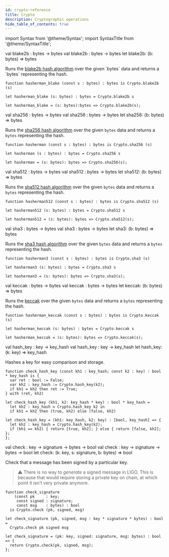 ```yaml
---
id: crypto-reference
title: Crypto
description: Cryptographic operations
hide_table_of_contents: true
---
```


import Syntax from '@theme/Syntax';
import SyntaxTitle from '@theme/SyntaxTitle';

<SyntaxTitle syntax="pascaligo">
val blake2b : bytes -> bytes
</SyntaxTitle>
<SyntaxTitle syntax="cameligo">
val blake2b : bytes -> bytes
</SyntaxTitle>

<SyntaxTitle syntax="jsligo">
let blake2b: (b: bytes) => bytes
</SyntaxTitle>

Runs the [blake2b hash algorithm](https://en.wikipedia.org/wiki/BLAKE_(hash_function)#BLAKE2)
over the given `bytes` data and returns a `bytes` representing the hash.

<Syntax syntax="pascaligo">

```pascaligo
function hasherman_blake (const s : bytes) : bytes is Crypto.blake2b (s)
```

</Syntax>
<Syntax syntax="cameligo">

```cameligo
let hasherman_blake (s: bytes) : bytes = Crypto.blake2b s
```



</Syntax>

<Syntax syntax="jsligo">

```jsligo
let hasherman_blake = (s: bytes):bytes => Crypto.blake2b(s);
```

</Syntax>

<SyntaxTitle syntax="pascaligo">
val sha256 : bytes -> bytes
</SyntaxTitle>
<SyntaxTitle syntax="cameligo">
val sha256 : bytes -> bytes
</SyntaxTitle>

<SyntaxTitle syntax="jsligo">
let sha256: (b: bytes) => bytes
</SyntaxTitle>

Runs the [sha256 hash algorithm](https://en.wikipedia.org/wiki/SHA-2)
over the given `bytes` data and returns a `bytes` representing the
hash.

<Syntax syntax="pascaligo">

```pascaligo
function hasherman (const s : bytes) : bytes is Crypto.sha256 (s)
```

</Syntax>
<Syntax syntax="cameligo">

```cameligo
let hasherman (s : bytes) : bytes = Crypto.sha256 s
```

</Syntax>

<Syntax syntax="jsligo">

```jsligo
let hasherman = (s: bytes): bytes => Crypto.sha256(s);
```

</Syntax>

<SyntaxTitle syntax="pascaligo">
val sha512 : bytes -> bytes
</SyntaxTitle>
<SyntaxTitle syntax="cameligo">
val sha512 : bytes -> bytes
</SyntaxTitle>

<SyntaxTitle syntax="jsligo">
let sha512: (b: bytes) => bytes
</SyntaxTitle>

Runs the [sha512 hash algorithm](https://en.wikipedia.org/wiki/SHA-2) over the given
`bytes` data and returns a `bytes` representing the hash.

<Syntax syntax="pascaligo">

```pascaligo
function hasherman512 (const s : bytes) : bytes is Crypto.sha512 (s)
```

</Syntax>
<Syntax syntax="cameligo">

```cameligo
let hasherman512 (s: bytes) : bytes = Crypto.sha512 s
```

</Syntax>

<Syntax syntax="jsligo">

```jsligo
let hasherman512 = (s: bytes): bytes => Crypto.sha512(s);
```

</Syntax>

<SyntaxTitle syntax="pascaligo">
val sha3 : bytes -> bytes
</SyntaxTitle>
<SyntaxTitle syntax="cameligo">
val sha3 : bytes -> bytes
</SyntaxTitle>

<SyntaxTitle syntax="jsligo">
let sha3: (b: bytes) => bytes
</SyntaxTitle>

Runs the [sha3 hash algorithm](https://en.wikipedia.org/wiki/SHA-3) over the given
`bytes` data and returns a `bytes` representing the hash.

<Syntax syntax="pascaligo">

```pascaligo
function hasherman3 (const s : bytes) : bytes is Crypto.sha3 (s)
```

</Syntax>
<Syntax syntax="cameligo">

```cameligo
let hasherman3 (s: bytes) : bytes = Crypto.sha3 s
```

</Syntax>

<Syntax syntax="jsligo">

```jsligo
let hasherman3 = (s: bytes): bytes => Crypto.sha3(s);
```

</Syntax>

<SyntaxTitle syntax="pascaligo">
val keccak : bytes -> bytes
</SyntaxTitle>
<SyntaxTitle syntax="cameligo">
val keccak : bytes -> bytes
</SyntaxTitle>

<SyntaxTitle syntax="jsligo">
let keccak: (b: bytes) => bytes
</SyntaxTitle>

Runs the [keccak](https://en.wikipedia.org/wiki/keccak) over the given
`bytes` data and returns a `bytes` representing the hash.

<Syntax syntax="pascaligo">

```pascaligo
function hasherman_keccak (const s : bytes) : bytes is Crypto.keccak (s)
```

</Syntax>
<Syntax syntax="cameligo">

```cameligo
let hasherman_keccak (s: bytes) : bytes = Crypto.keccak s
```

</Syntax>

<Syntax syntax="jsligo">

```jsligo
let hasherman_keccak = (s: bytes): bytes => Crypto.keccak(s);
```

</Syntax>

<SyntaxTitle syntax="pascaligo">
val hash_key : key -> key_hash
</SyntaxTitle>
<SyntaxTitle syntax="cameligo">
val hash_key : key -> key_hash
</SyntaxTitle>

<SyntaxTitle syntax="jsligo">
let hash_key: (k: key) => key_hash
</SyntaxTitle>

Hashes a key for easy comparison and storage.

<Syntax syntax="pascaligo">

```pascaligo
function check_hash_key (const kh1 : key_hash; const k2 : key) : bool * key_hash is {
  var ret : bool := False;
  var kh2 : key_hash := Crypto.hash_key(k2);
  if kh1 = kh2 then ret := True;
} with (ret, kh2)
```

</Syntax>
<Syntax syntax="cameligo">

```cameligo
let check_hash_key (kh1, k2: key_hash * key) : bool * key_hash =
  let kh2 : key_hash = Crypto.hash_key k2 in
  if kh1 = kh2 then (true, kh2) else (false, kh2)
```

</Syntax>

<Syntax syntax="jsligo">

```jsligo
let check_hash_key = (kh1: key_hash, k2: key) : [bool, key_hash] => {
  let kh2 : key_hash = Crypto.hash_key(k2);
  if (kh1 == kh2) { return [true, kh2]; } else { return [false, kh2]; };
};
```

</Syntax>

<SyntaxTitle syntax="pascaligo">
val check : key -> signature -> bytes -> bool
</SyntaxTitle>
<SyntaxTitle syntax="cameligo">
val check : key -> signature -> bytes -> bool
</SyntaxTitle>

<SyntaxTitle syntax="jsligo">
let check: (k: key, s: signature, b: bytes) => bool
</SyntaxTitle>

Check that a message has been signed by a particular key.

> ⚠️ There is no way to *generate* a signed message in LIGO. This is because that would require storing a private key on chain, at which point it isn't very private anymore.

<Syntax syntax="pascaligo">

```pascaligo
function check_signature
    (const pk     : key;
     const signed : signature;
     const msg    : bytes) : bool
  is Crypto.check (pk, signed, msg)
```

</Syntax>
<Syntax syntax="cameligo">

```cameligo
let check_signature (pk, signed, msg : key * signature * bytes) : bool =
  Crypto.check pk signed msg
```

</Syntax>

<Syntax syntax="jsligo">

```jsligo
let check_signature = (pk: key, signed: signature, msg: bytes) : bool => {
  return Crypto.check(pk, signed, msg);
};
```

</Syntax>
